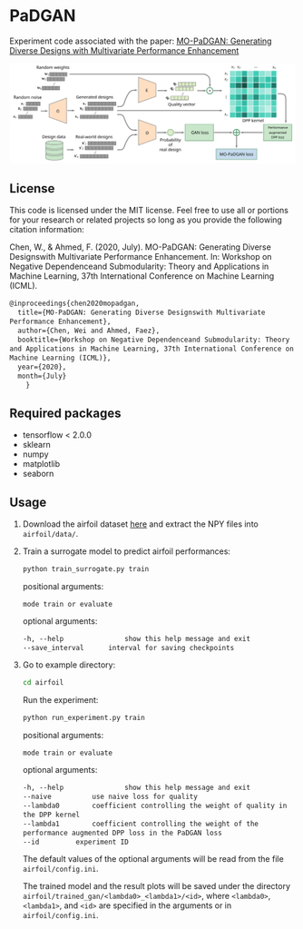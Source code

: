 # PaDGAN

Experiment code associated with the paper: [MO-PaDGAN: Generating Diverse Designs with Multivariate Performance Enhancement](https://arxiv.org/pdf/2007.04790.pdf)

![Alt text](/architecture.svg)

## License
This code is licensed under the MIT license. Feel free to use all or portions for your research or related projects so long as you provide the following citation information:

Chen, W., & Ahmed, F. (2020, July). MO-PaDGAN: Generating Diverse Designswith Multivariate Performance Enhancement. In: Workshop on Negative Dependenceand Submodularity: Theory and Applications in Machine Learning, 37th International Conference on Machine Learning (ICML).

    @inproceedings{chen2020mopadgan,
	  title={MO-PaDGAN: Generating Diverse Designswith Multivariate Performance Enhancement},
	  author={Chen, Wei and Ahmed, Faez},
	  booktitle={Workshop on Negative Dependenceand Submodularity: Theory and Applications in Machine Learning, 37th International Conference on Machine Learning (ICML)},
	  year={2020},
	  month={July}
        }

## Required packages

- tensorflow < 2.0.0
- sklearn
- numpy
- matplotlib
- seaborn

## Usage

1. Download the airfoil dataset [here](https://drive.google.com/file/d/1OZfF4Zl31jzJmucBIlSqO4OKq9CKHh4r/view?usp=sharing) and extract the NPY files into `airfoil/data/`.

2. Train a surrogate model to predict airfoil performances:

   ```bash
   python train_surrogate.py train
   ```

   positional arguments:
    
   ```
   mode	train or evaluate
   ```

   optional arguments:

   ```
   -h, --help            	show this help message and exit
   --save_interval		interval for saving checkpoints
   ```

3. Go to example directory:

   ```bash
   cd airfoil
   ```

   Run the experiment:

   ```bash
   python run_experiment.py train
   ```

   positional arguments:
    
   ```
   mode	train or evaluate
   ```

   optional arguments:

   ```
   -h, --help            	show this help message and exit
   --naive			use naive loss for quality
   --lambda0		coefficient controlling the weight of quality in the DPP kernel
   --lambda1		coefficient controlling the weight of the performance augmented DPP loss in the PaDGAN loss
   --id			experiment ID
   ```

   The default values of the optional arguments will be read from the file `airfoil/config.ini`.

   The trained model and the result plots will be saved under the directory `airfoil/trained_gan/<lambda0>_<lambda1>/<id>`, where `<lambda0>`, `<lambda1>`, and `<id>` are specified in the arguments or in `airfoil/config.ini`.

